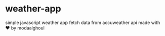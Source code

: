 # weather-app
simple javascript weather app fetch data from accuweather api
made with ❤️ by modaalghoul
